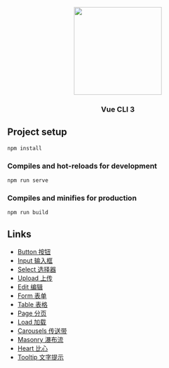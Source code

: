 <p align="center">
    <a href="https://cn.vuejs.org">
        <img width="200" src="https://raw.githubusercontent.com/lihaomu/leo/master/src/assets/logo.png">
    </a>
</p>
<h3 align="center">Vue CLI 3</h3>

## Project setup
```
npm install
```

### Compiles and hot-reloads for development
```
npm run serve
```

### Compiles and minifies for production
```
npm run build
```

## Links
- [Button 按钮](https://lihaomu.github.io/leo-ui/#/button)
- [Input 输入框](https://lihaomu.github.io/leo-ui/#/input)
- [Select 选择器](https://lihaomu.github.io/leo-ui/#/select)
- [Upload 上传](https://lihaomu.github.io/leo-ui/#/upload)
- [Edit 编辑](https://lihaomu.github.io/leo-ui/#/edit)
- [Form 表单](https://lihaomu.github.io/leo-ui/#/form)
- [Table 表格](https://lihaomu.github.io/leo-ui/#/table)
- [Page 分页](https://lihaomu.github.io/leo-ui/#/page)
- [Load 加载](https://lihaomu.github.io/leo-ui/#/load)
- [Carousels 传送带](https://lihaomu.github.io/leo-ui/#/carousels)
- [Masonry 瀑布流](https://lihaomu.github.io/leo-ui/#/masonry)
- [Heart 比心](https://lihaomu.github.io/leo-ui/#/heart)
- [Tooltip 文字提示](https://lihaomu.github.io/leo-ui/#/tooltip)